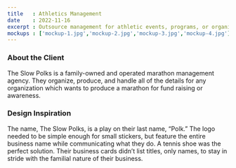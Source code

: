 ```yaml
---
title   : Athletics Management
date    : 2022-11-16
excerpt : Outsource management for athletic events, programs, or organization extensions.
mockups : ['mockup-1.jpg','mockup-2.jpg','mockup-3.jpg','mockup-4.jpg'] 
---
```


### About the Client

The Slow Polks is a family-owned and operated marathon management agency. They organize, produce, and handle all of the details for any organization which wants to produce a marathon for fund raising or awareness.

### Design Inspiration

The name, The Slow Polks, is a play on their last name, “Polk.” The logo needed to be simple enough for small stickers, but feature the entire business name while communicating what they do. A tennis shoe was the perfect solution. Their business cards didn’t list titles, only names, to stay in stride with the familial nature of their business.
